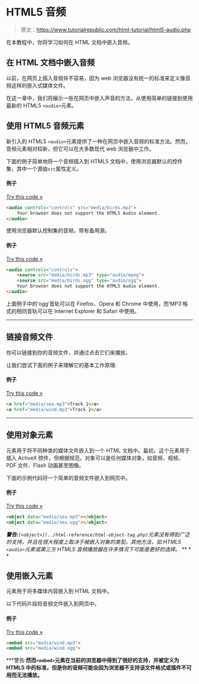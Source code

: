 # HTML5 音频

> 原文：<https://www.tutorialrepublic.com/html-tutorial/html5-audio.php>

在本教程中，你将学习如何在 HTML 文档中嵌入音频。

## 在 HTML 文档中嵌入音频

以前，在网页上插入音频并不容易，因为 web 浏览器没有统一的标准来定义像音频这样的嵌入式媒体文件。

在这一章中，我们将展示一些在网页中嵌入声音的方法，从使用简单的链接到使用最新的 HTML5 `<audio>`元素。

## 使用 HTML5 音频元素

新引入的 HTML5 `<audio>`元素提供了一种在网页中嵌入音频的标准方法。然而，音频元素相对较新，但它可以在大多数现代 web 浏览器中工作。

下面的例子简单地将一个音频插入到 HTML5 文档中，使用浏览器默认的控件集，其中一个源由`src`属性定义。

#### 例子

[Try this code »](../codelab.php?topic=html5&file=audio-element "Try this code using online Editor")

```html
<audio controls="controls" src="media/birds.mp3">
    Your browser does not support the HTML5 Audio element.
</audio>
```

使用浏览器默认控制集的音频，带有备用源。

#### 例子

[Try this code »](../codelab.php?topic=html5&file=audio-element-with-alternative-sources "Try this code using online Editor")

```html
<audio controls="controls">
    <source src="media/birds.mp3" type="audio/mpeg">
    <source src="media/birds.ogg" type="audio/ogg">
    Your browser does not support the HTML5 Audio element.
</audio>
```

上面例子中的‘ogg’音轨可以在 Firefox、Opera 和 Chrome 中使用，而‘MP3’格式的相同音轨可以在 Internet Explorer 和 Safari 中使用。

* * *

## 链接音频文件

你可以链接到你的音频文件，并通过点击它们来播放。

让我们尝试下面的例子来理解它的基本工作原理:

#### 例子

[Try this code »](../codelab.php?topic=html5&file=audio-links "Try this code using online Editor")

```html
<a href="media/sea.mp3">Track 1</a>
<a href="media/wind.mp3">Track 2</a>
```

* * *

## 使用对象元素

元素用于将不同种类的媒体文件嵌入到一个 HTML 文档中。最初，这个元素用于插入 ActiveX 控件，但根据规范，对象可以是任何媒体对象，如音频、视频、PDF 文件、Flash 动画甚至图像。

下面的示例代码将一个简单的音频文件嵌入到网页中。

#### 例子

[Try this code »](../codelab.php?topic=html5&file=insert-audio-using-object-element "Try this code using online Editor")

```html
<object data="media/sea.mp3"></object>
<object data="media/sea.ogg"></object>
```

 ***警告:**`[<object>](../html-reference/html-object-tag.php)`元素没有得到广泛的支持，并且在很大程度上取决于被嵌入对象的类型。其他方法，如 HTML5 `<audio>`元素或第三方 HTML5 音频播放器在许多情况下可能是更好的选择。*  ** * *

## 使用嵌入元素

元素用于将多媒体内容嵌入到 HTML 文档中。

以下代码片段将音频文件嵌入到网页中。

#### 例子

[Try this code »](../codelab.php?topic=html5&file=insert-audio-using-embed-element "Try this code using online Editor")

```html
<embed src="media/wind.mp3">
<embed src="media/wind.ogg">
```

 ***警告:**然而`<embed>`元素在当前的浏览器中得到了很好的支持，并被定义为 HTML5 中的标准，但是你的音频可能会因为浏览器不支持该文件格式或插件不可用而无法播放。**